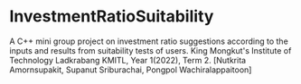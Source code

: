 # InvestmentRatioSuitability
A C++ mini group project on investment ratio suggestions according to the inputs and results from suitability tests of users.
King Mongkut's Institute of Technology Ladkrabang KMITL, Year 1(2022), Term 2. [Nutkrita Amornsupakit, Supanut Sriburachai, Pongpol Wachiralappaitoon]
